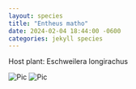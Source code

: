 ```yaml
---
layout: species
title: "Entheus matho"
date: 2024-02-04 18:44:00 -0600
categories: jekyll species
---
```


Host plant: Eschweilera longirachus


![Pic](/caterpillars/docs/assests/cats/HES9/1.jpg)
![Pic](/caterpillars/docs/assests/cats/HES9/2.jpg)
